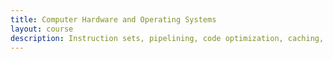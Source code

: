 ```yaml
---
title: Computer Hardware and Operating Systems
layout: course
description: Instruction sets, pipelining, code optimization, caching, virtual memory management, dynamically linked libraries, exception processing, execution time of programs.
---
```

